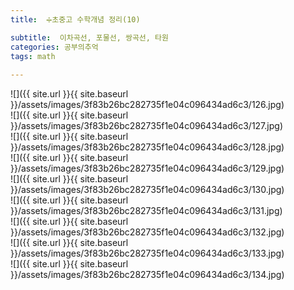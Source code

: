 ```yaml
---
title:  ➗초중고 수학개념 정리(10)

subtitle:  이차곡선, 포물선, 쌍곡선, 타원
categories: 공부의추억 
tags: math
 
---
```


  
![]({{ site.url }}{{ site.baseurl }}/assets/images/3f83b26bc282735f1e04c096434ad6c3/126.jpg)  
![]({{ site.url }}{{ site.baseurl }}/assets/images/3f83b26bc282735f1e04c096434ad6c3/127.jpg)  
![]({{ site.url }}{{ site.baseurl }}/assets/images/3f83b26bc282735f1e04c096434ad6c3/128.jpg)  
![]({{ site.url }}{{ site.baseurl }}/assets/images/3f83b26bc282735f1e04c096434ad6c3/129.jpg)  
![]({{ site.url }}{{ site.baseurl }}/assets/images/3f83b26bc282735f1e04c096434ad6c3/130.jpg)  
![]({{ site.url }}{{ site.baseurl }}/assets/images/3f83b26bc282735f1e04c096434ad6c3/131.jpg)  
![]({{ site.url }}{{ site.baseurl }}/assets/images/3f83b26bc282735f1e04c096434ad6c3/132.jpg)  
![]({{ site.url }}{{ site.baseurl }}/assets/images/3f83b26bc282735f1e04c096434ad6c3/133.jpg)  
![]({{ site.url }}{{ site.baseurl }}/assets/images/3f83b26bc282735f1e04c096434ad6c3/134.jpg)  
